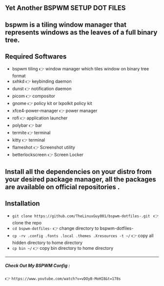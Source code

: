 ## Yet Another BSPWM SETUP  DOT FILES 

bspwm is a tiling window manager that represents windows as the leaves of a full binary tree.
---
## Required Softwares 
* bspwm tiling 👉 window manager which tiles window on binary tree format 
* sxhkd 👉 keybinding daemon
* dunst 👉 notification daemon
* picom 👉 compositor 
* gnome 👉 policy kit or lxpolkit policy kit 
* xfce4-power-manager 👉 power manager
* rofi 👉 application launcher
* polybar 👉 bar 
* termite 👉 terminal 
* kitty 👉 terminal 
* flameshot 👉 Screenshot utility
* betterlockscreen 👉 Screen Locker

Install all the dependencies on your distro from your desired package manager, all the packages are available on official repositories . 
---
## Installation 

* `git clone https://github.com/TheLinuxGuy001/bspwm-dotfiles-.git ` 👉 clone the repo 
* `cd bspwm-dotfiles-` 👉 change directory to bspwm-dotfiles-
* `cp -rv .config .fonts .local .themes .Xresources -t ~/` 👉 copy all hidden directory to home directory 
* `cp bin ~/` 👉 copy bin directory to home directory 
---

##### Check Out My BSPWM Config : 
👉 `https://www.youtube.com/watch?v=vDOyB-MoHI8&t=178s`

